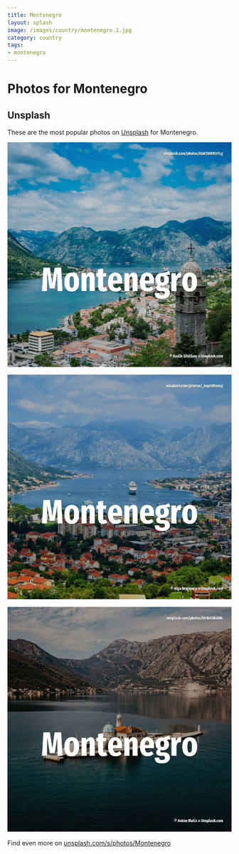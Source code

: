 ```yaml
---
title: Montenegro
layout: splash
image: /images/country/montenegro.1.jpg
category: country
tags:
- montenegro
---
```

# Photos for Montenegro

## Unsplash

These are the most popular photos on [Unsplash](https://unsplash.com) for Montenegro.

![Montenegro](/images/country/montenegro.1.jpg)

![Montenegro](/images/country/montenegro.2.jpg)

![Montenegro](/images/country/montenegro.3.jpg)

Find even more on [unsplash.com/s/photos/Montenegro](https://unsplash.com/s/photos/Montenegro)